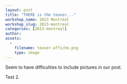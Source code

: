 ```yaml
---
layout: post
title: "THERE is the teaser..."
workshop_name: 2013 Montréal
workshop_slug: 2013-montreal
categories: [2013-montreal]
author:  
assets:
  -
    filename: teaser-affiche.png
    type: image
---
```

Seem to have difficulties to include pictures in our post.

Test 2.
